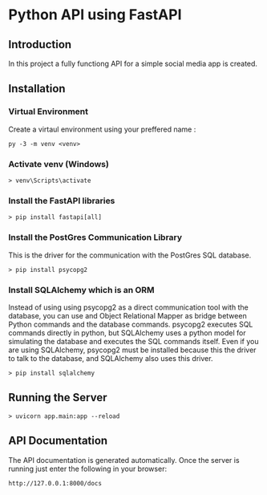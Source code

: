 # Python API using FastAPI
## Introduction
In this project a fully functiong API for a simple social media app is created.

## Installation
### Virtual Environment
Create a virtaul environment using your preffered name <venv>:
    
    py -3 -m venv <venv>
### Activate venv (Windows)
    
    > venv\Scripts\activate

### Install the FastAPI libraries
    
    > pip install fastapi[all]

### Install the PostGres Communication Library
This is the driver for the communication with the PostGres SQL database. 

    > pip install psycopg2

### Install SQLAlchemy which is an ORM
Instead of using using psycopg2 as a direct communication tool with the database, you can use and Object Relational Mapper as bridge between Python commands and the database commands. psycopg2 executes SQL commands directly in python, but SQLAlchemy uses a python model for simulating the database and executes the SQL commands itself. Even if you are using SQLAlchemy, psycopg2 must be installed because this the driver to talk to the database, and SQLAlchemy also uses this driver. 

    > pip install sqlalchemy

## Running the Server

    > uvicorn app.main:app --reload


## API Documentation
The API documentation is generated automatically. Once the server is running just enter the following in your browser:

    http://127.0.0.1:8000/docs
